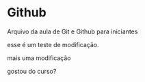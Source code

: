 # Github

Arquivo da aula de Git e Github para iniciantes

esse é um teste de modificação.

mais uma modificação

gostou do curso?
